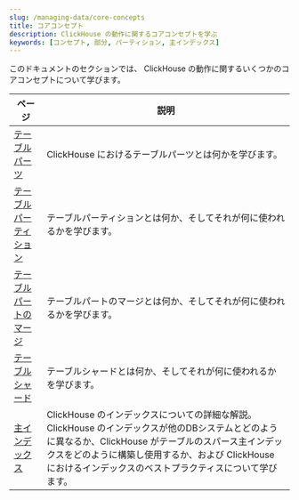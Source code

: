 ```yaml
---
slug: /managing-data/core-concepts
title: コアコンセプト
description: ClickHouse の動作に関するコアコンセプトを学ぶ
keywords: [コンセプト, 部分, パーティション, 主インデックス]
---
```


このドキュメントのセクションでは、
ClickHouse の動作に関するいくつかのコアコンセプトについて学びます。

| ページ                                                             | 説明                                                                                                                                                                                                                  |
|------------------------------------------------------------------|-----------------------------------------------------------------------------------------------------------------------------------------------------------------------------------------------------------------------|
| [テーブルパーツ](/parts)                                            | ClickHouse におけるテーブルパーツとは何かを学びます。                                                                                                                                                                 |
| [テーブルパーティション](/partitions)                                  | テーブルパーティションとは何か、そしてそれが何に使われるかを学びます。                                                                                                                                                     |
| [テーブルパートのマージ](/merges)                                     | テーブルパートのマージとは何か、そしてそれが何に使われるかを学びます。                                                                                                                                                    |
| [テーブルシャード](/shards)                                          | テーブルシャードとは何か、そしてそれが何に使われるかを学びます。                                                                                                                                                       |
| [主インデックス](/guides/best-practices/sparse-primary-indexes) | ClickHouse のインデックスについての詳細な解説。ClickHouse のインデックスが他のDBシステムとどのように異なるか、ClickHouse がテーブルのスパース主インデックスをどのように構築し使用するか、および ClickHouse におけるインデックスのベストプラクティスについて学びます。  |
